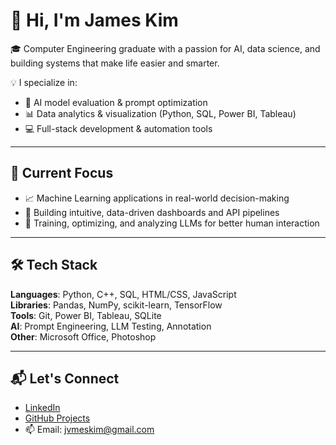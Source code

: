 # 👋 Hi, I'm James Kim

🎓 Computer Engineering graduate with a passion for AI, data science, and building systems that make life easier and smarter.

💡 I specialize in:
- 🧠 AI model evaluation & prompt optimization
- 📊 Data analytics & visualization (Python, SQL, Power BI, Tableau)
- 💻 Full-stack development & automation tools
---

## 🚀 Current Focus
- 📈 Machine Learning applications in real-world decision-making
- 🧩 Building intuitive, data-driven dashboards and API pipelines
- 🤖 Training, optimizing, and analyzing LLMs for better human interaction

---

## 🛠️ Tech Stack

**Languages**: Python, C++, SQL, HTML/CSS, JavaScript  
**Libraries**: Pandas, NumPy, scikit-learn, TensorFlow  
**Tools**: Git, Power BI, Tableau, SQLite  
**AI**: Prompt Engineering, LLM Testing, Annotation  
**Other**: Microsoft Office, Photoshop

---

## 📬 Let's Connect

- [LinkedIn](https://www.linkedin.com/in/james-kim-1095a2297/)
- [GitHub Projects](https://github.com/jvmeskim)
- 📫 Email: jvmeskim@gmail.com

<!---
jvmeskim/jvmeskim is a ✨ special ✨ repository because its `README.md` (this file) appears on your GitHub profile.
You can click the Preview link to take a look at your changes.
--->

